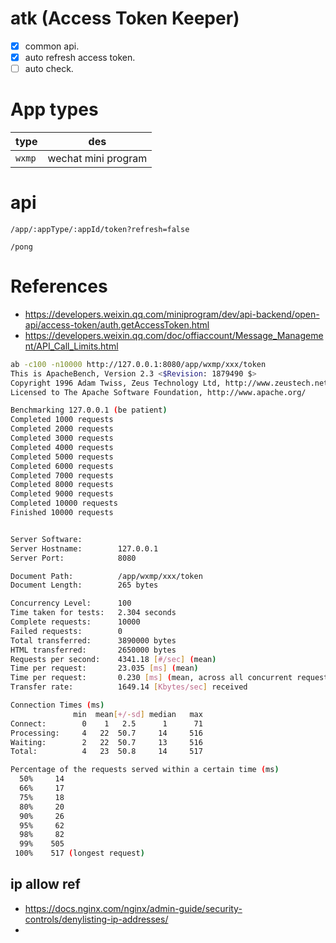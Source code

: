 # atk (Access Token Keeper)

- [x] common api.
- [x] auto refresh access token.
- [ ] auto check.

# App types

| type   | des                  |
| ------ | -------------------- |
| `wxmp` | wechat mini program  |

# api

`/app/:appType/:appId/token?refresh=false`

`/pong`

# References

- https://developers.weixin.qq.com/miniprogram/dev/api-backend/open-api/access-token/auth.getAccessToken.html
- https://developers.weixin.qq.com/doc/offiaccount/Message_Management/API_Call_Limits.html


```bash
ab -c100 -n10000 http://127.0.0.1:8080/app/wxmp/xxx/token
This is ApacheBench, Version 2.3 <$Revision: 1879490 $>
Copyright 1996 Adam Twiss, Zeus Technology Ltd, http://www.zeustech.net/
Licensed to The Apache Software Foundation, http://www.apache.org/

Benchmarking 127.0.0.1 (be patient)
Completed 1000 requests
Completed 2000 requests
Completed 3000 requests
Completed 4000 requests
Completed 5000 requests
Completed 6000 requests
Completed 7000 requests
Completed 8000 requests
Completed 9000 requests
Completed 10000 requests
Finished 10000 requests


Server Software:        
Server Hostname:        127.0.0.1
Server Port:            8080

Document Path:          /app/wxmp/xxx/token
Document Length:        265 bytes

Concurrency Level:      100
Time taken for tests:   2.304 seconds
Complete requests:      10000
Failed requests:        0
Total transferred:      3890000 bytes
HTML transferred:       2650000 bytes
Requests per second:    4341.18 [#/sec] (mean)
Time per request:       23.035 [ms] (mean)
Time per request:       0.230 [ms] (mean, across all concurrent requests)
Transfer rate:          1649.14 [Kbytes/sec] received

Connection Times (ms)
              min  mean[+/-sd] median   max
Connect:        0    1   2.5      1      71
Processing:     4   22  50.7     14     516
Waiting:        2   22  50.7     13     516
Total:          4   23  50.8     14     517

Percentage of the requests served within a certain time (ms)
  50%     14
  66%     17
  75%     18
  80%     20
  90%     26
  95%     62
  98%     82
  99%    505
 100%    517 (longest request)
```


## ip allow ref

- https://docs.nginx.com/nginx/admin-guide/security-controls/denylisting-ip-addresses/
- 